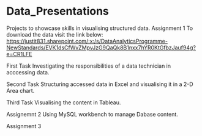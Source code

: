# Data_Presentations
Projects to showcase skills in visualising structured data.
Assignment 1
To download the data visit the link below:
https://justit831.sharepoint.com/:x:/s/DataAnalyticsProgramme-NewStandards/EVK1dsCfWvZMpvJzG9QaQk8B1nxx7hYR0KtGfbzJauf94g?e=CR1LFE

First Task
Investigating the responsibilities of a data technician in acccessing data.

Second Task
Structuring accessed data in Excel and visualising it in a 2-D Area chart.

Third Task
Visualising the content in Tableau.

Assignemnt 2
Using MySQL workbench to manage Dabase content.

Assignment 3
